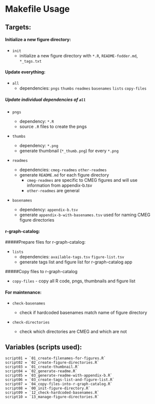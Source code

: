 Makefile Usage
========================================================

Targets:
---
#### Initialize a new figure directory:

* `init`
	- initialize a new figure directory with `*.R`, `README-fodder.md`, `*_tags.txt`

#### Update everything:
* `all`
	- dependencies: `pngs` `thumbs` `readmes` `basenames` `lists` `copy-files`

##### Update individual dependencies of `all`
* `pngs`
	- dependency: `*.R`
	- source `.R` files to create the pngs

* `thumbs`
	- dependency: `*.png`
	- generate thumbnail (`*_thumb.png`) for every `*.png`

* `readmes`
	- dependencies: `cmeg-readmes`  `other-readmes`
	- generate `README.md` for each figure directory
		- `cmeg-readmes` are specific to CMEG figures and will use information from appendix-b.tsv
		- `other-readmes` are general

* `basenames`
	- dependency: `appendix-b.tsv`
	- generate `appendix-b-with-basenames.tsv` used for naming CMEG figure directories


#### r-graph-catalog:

#####Prepare files for r-graph-catalog:
* `lists`
	- dependencies: `available-tags.tsv` `figure-list.tsv`
	- generate tags list and figure list for r-graph-catalog app

#####Copy files to r-graph-catalog
* `copy-files`
		- copy all R code, pngs, thumbnails and figure list


#### For maintenance:
* `check-basenames`
	- check if hardcoded basenames match name of figure directory

* `check-directories`
	- check which directories are CMEG and which are not

Variables (scripts used):
---
	script01 = `01_create-filenames-for-figures.R`
	script02 = `02_create-figure-directories.R`
	script03 = `01_create-thumbnail.R`
	script04 = `02_generate-readme.R`
	script05 = `03_generate-readme-with-appendix-b.R`
	script06 = `03_create-tags-list-and-figure-list.R`
	script07 = `04_copy-files-into-r-graph-catalog.R`
	script08 = `00_init-figure-directory.R`
	script09 = `12_check-hardcoded-basenames.R`
	script10 = `13_manage-figure-directories.R`

